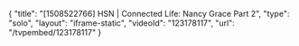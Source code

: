 {
    "title": "[1508522766] HSN | Connected Life: Nancy Grace Part 2",
    "type": "solo",
    "layout": "iframe-static",
    "videoId": "123178117",
    "url": "\/tvpembed\/123178117"
}